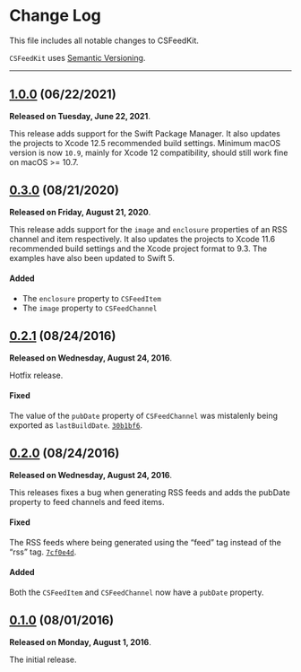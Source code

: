 # Change Log

This file includes all notable changes to CSFeedKit.

`CSFeedKit` uses [Semantic Versioning](http://semver.org/).

---

## [1.0.0](https://github.com/thecatalinstan/CSFeedKit/releases/tag/1.0.0) (06/22/2021)

**Released on Tuesday, June 22, 2021**.

This release adds support for the Swift Package Manager. It also updates the projects to Xcode 12.5 recommended build settings. 
Minimum macOS version is now `10.9`, mainly for Xcode 12 compatibility, should still work fine on macOS >= 10.7.

## [0.3.0](https://github.com/thecatalinstan/CSFeedKit/releases/tag/0.3.0) (08/21/2020)

**Released on Friday, August 21, 2020**.

This release adds support for the `image` and `enclosure` properties of an RSS channel and item respectively. It also updates the projects to Xcode 11.6 recommended build settings and the Xcode project format to 9.3. The examples have also been updated to Swift 5.

#### Added

* The `enclosure` property to `CSFeedItem` 
* The `image` property to `CSFeedChannel`

## [0.2.1](https://github.com/thecatalinstan/CSFeedKit/releases/tag/0.2.1) (08/24/2016)

**Released on Wednesday, August 24, 2016**.

Hotfix release.

#### Fixed

The value of the `pubDate` property of `CSFeedChannel` was mistalenly being exported as `lastBuildDate`. [`30b1bf6`](https://github.com/thecatalinstan/CSFeedKit/commit/30b1bf6cac48c2789d5bfd6ee8ff32c868e51a6d).

## [0.2.0](https://github.com/thecatalinstan/CSFeedKit/releases/tag/0.2.0) (08/24/2016)

**Released on Wednesday, August 24, 2016**.

This releases fixes a bug when generating RSS feeds and adds the  pubDate property to feed channels and feed items.

#### Fixed

The RSS feeds where being generated using the “feed” tag instead of the “rss” tag. [`7cf0e4d`](https://github.com/thecatalinstan/CSFeedKit/commit/7cf0e4d91dc5e826362f0a7f97d62bf1d8417b26).

#### Added

Both the `CSFeedItem` and `CSFeedChannel` now have a `pubDate` property.

## [0.1.0](https://github.com/thecatalinstan/CSFeedKit/releases/tag/0.1.0) (08/01/2016)

**Released on Monday, August 1, 2016**.

The initial release.
